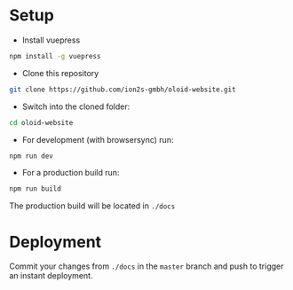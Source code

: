 # Setup

*  Install vuepress
```bash
npm install -g vuepress
```

* Clone this repository
```bash
git clone https://github.com/ion2s-gmbh/oloid-website.git
```

* Switch into the cloned folder:
```bash
cd oloid-website
```

* For development (with browsersync) run:
```bash
npm run dev
```

* For a production build run:
```bash
npm run build
```
The production build will be located in `./docs`

# Deployment
Commit your changes from `./docs` in the `master` branch and push to trigger
an instant deployment. 